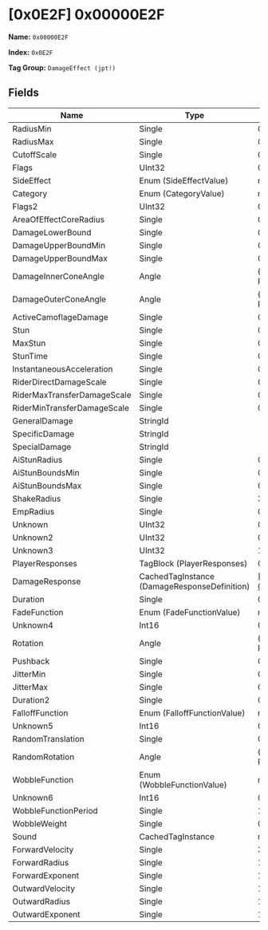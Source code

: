 # [0x0E2F] 0x00000E2F

**Name:** ```0x00000E2F```

**Index:** ```0x0E2F```

**Tag Group:** ```DamageEffect (jpt!)```

## Fields

Name	| Type	| Value
---	|---	|---	|
RadiusMin	|Single	|0
RadiusMax	|Single	|0
CutoffScale	|Single	|0
Flags	|UInt32	|0
SideEffect	|Enum (SideEffectValue)	|null
Category	|Enum (CategoryValue)	|null
Flags2	|UInt32	|0
AreaOfEffectCoreRadius	|Single	|0
DamageLowerBound	|Single	|0
DamageUpperBoundMin	|Single	|0
DamageUpperBoundMax	|Single	|0
DamageInnerConeAngle	|Angle	|{ Degrees: 0, Radians: 0 }
DamageOuterConeAngle	|Angle	|{ Degrees: 0, Radians: 0 }
ActiveCamoflageDamage	|Single	|0
Stun	|Single	|0
MaxStun	|Single	|0
StunTime	|Single	|0
InstantaneousAcceleration	|Single	|0
RiderDirectDamageScale	|Single	|0
RiderMaxTransferDamageScale	|Single	|0
RiderMinTransferDamageScale	|Single	|0
GeneralDamage	|StringId	|
SpecificDamage	|StringId	|
SpecialDamage	|StringId	|
AiStunRadius	|Single	|0
AiStunBoundsMin	|Single	|0
AiStunBoundsMax	|Single	|0
ShakeRadius	|Single	|3
EmpRadius	|Single	|0
Unknown	|UInt32	|0
Unknown2	|UInt32	|0
Unknown3	|UInt32	|1065353216
PlayerResponses	|TagBlock (PlayerResponses)	|0
DamageResponse	|CachedTagInstance (DamageResponseDefinition)	|[[0x0E40] 0x00000E40](../DamageResponseDefinition/0E40.md)
Duration	|Single	|0
FadeFunction	|Enum (FadeFunctionValue)	|null
Unknown4	|Int16	|0
Rotation	|Angle	|{ Degrees: 0, Radians: 0 }
Pushback	|Single	|0
JitterMin	|Single	|0
JitterMax	|Single	|0
Duration2	|Single	|0
FalloffFunction	|Enum (FalloffFunctionValue)	|null
Unknown5	|Int16	|0
RandomTranslation	|Single	|0
RandomRotation	|Angle	|{ Degrees: 0, Radians: 0 }
WobbleFunction	|Enum (WobbleFunctionValue)	|null
Unknown6	|Int16	|0
WobbleFunctionPeriod	|Single	|1
WobbleWeight	|Single	|0
Sound	|CachedTagInstance	|null
ForwardVelocity	|Single	|30
ForwardRadius	|Single	|10
ForwardExponent	|Single	|1
OutwardVelocity	|Single	|150
OutwardRadius	|Single	|10
OutwardExponent	|Single	|1


